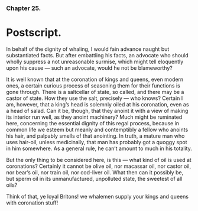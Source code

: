 ### Chapter 25. 
Postscript.
===========


In behalf of the dignity of whaling, I would fain advance naught but
substantiated facts. But after embattling his facts, an advocate who should
wholly suppress a not unreasonable surmise, which might tell eloquently upon
his cause — such an advocate, would he not be blameworthy?

It is well known that at the coronation of kings and queens, even modern ones,
a certain curious process of seasoning them for their functions is gone
through. There is a saltcellar of state, so called, and there may be a castor
of state. How they use the salt, precisely — who knows?  Certain I am, however,
that a king’s head is solemnly oiled at his coronation, even as a head of
salad. Can it be, though, that they anoint it with a view of making its
interior run well, as they anoint machinery? Much might be ruminated here,
concerning the essential dignity of this regal process, because in common life
we esteem but meanly and contemptibly a fellow who anoints his hair, and
palpably smells of that anointing. In truth, a mature man who uses hair-oil,
unless medicinally, that man has probably got a quoggy spot in him somewhere.
As a general rule, he can’t amount to much in his totality.

But the only thing to be considered here, is this — what kind of oil is used at
coronations? Certainly it cannot be olive oil, nor macassar oil, nor castor
oil, nor bear’s oil, nor train oil, nor cod-liver oil. What then can it
possibly be, but sperm oil in its unmanufactured, unpolluted state, the
sweetest of all oils?

Think of that, ye loyal Britons! we whalemen supply your kings and queens with
coronation stuff!

